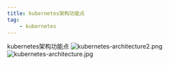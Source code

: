 ```yaml
---
title: kubernetes架构功能点
tag:
    - kubernetes
---
```

kubernetes架构功能点
![kubernetes-architecture2.png](https://i.loli.net/2020/03/17/Xd9nyEzBLxYKkqW.png)
![kubernetes-architecture.jpg](https://i.loli.net/2020/03/17/5XPh1HlJ6mInByi.jpg)
